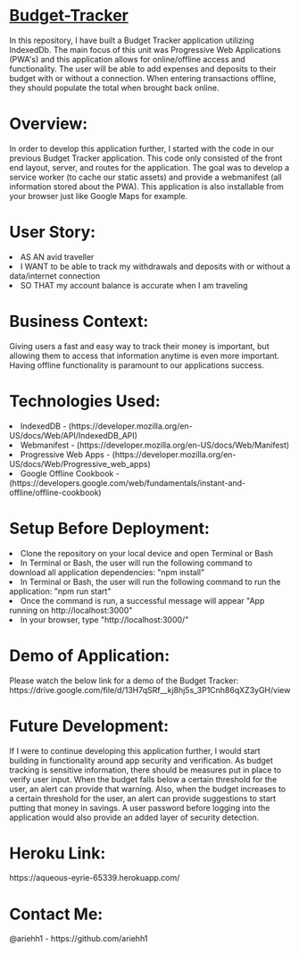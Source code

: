# [Budget-Tracker](https://aqueous-eyrie-65339.herokuapp.com/)

In this repository, I have built a Budget Tracker application utilizing IndexedDb. The main focus of this unit was Progressive Web Applications (PWA's) and this application allows for online/offline access and functionality. The user will be able to add expenses and deposits to their budget with or without a connection. When entering transactions offline, they should populate the total when brought back online.

<h1>Overview:</h1>
In order to develop this application further, I started with the code in our previous Budget Tracker application. This code only consisted of the front end layout, server, and routes for the application. The goal was to develop a service worker (to cache our static assets) and provide a webmanifest (all information stored about the PWA). This application is also installable from your browser just like Google Maps for example.

<h1>User Story:</h1>
<li>AS AN avid traveller</li>
<li>I WANT to be able to track my withdrawals and deposits with or without a data/internet connection</li>
<li>SO THAT my account balance is accurate when I am traveling</li>

<h1>Business Context:</h1>
Giving users a fast and easy way to track their money is important, but allowing them to access that information anytime is even more important. Having offline functionality is paramount to our applications success.

<h1>Technologies Used:</h1>
<li>IndexedDB - (https://developer.mozilla.org/en-US/docs/Web/API/IndexedDB_API)</li>
<li>Webmanifest - (https://developer.mozilla.org/en-US/docs/Web/Manifest)</li>
<li>Progressive Web Apps - (https://developer.mozilla.org/en-US/docs/Web/Progressive_web_apps)</li>
<li>Google Offline Cookbook - (https://developers.google.com/web/fundamentals/instant-and-offline/offline-cookbook)</li>

<h1>Setup Before Deployment:</h1>
<li>Clone the repository on your local device and open Terminal or Bash</li>
<li>In Terminal or Bash, the user will run the following command to download all application dependencies: "npm install"</li>
<li>In Terminal or Bash, the user will run the following command to run the application: "npm run start"</li>
<li>Once the command is run, a successful message will appear "App running on http://localhost:3000"</li>
<li>In your browser, type "http://localhost:3000/"</li>

<h1>Demo of Application:</h1>
Please watch the below link for a demo of the Budget Tracker:
https://drive.google.com/file/d/13H7qSRf__kj8hj5s_3P1Cnh86qXZ3yGH/view

<h1>Future Development:</h1>
If I were to continue developing this application further, I would start building in functionality around app security and verification. As budget tracking is sensitive information, there should be measures put in place to verify user input. When the budget falls below a certain threshold for the user, an alert can provide that warning. Also, when the budget increases to a certain threshold for the user, an alert can provide suggestions to start putting that money in savings. A user password before logging into the application would also provide an added layer of security detection.

<h1>Heroku Link:</h1>
https://aqueous-eyrie-65339.herokuapp.com/

<h1>Contact Me:</h1>
@ariehh1 - https://github.com/ariehh1
